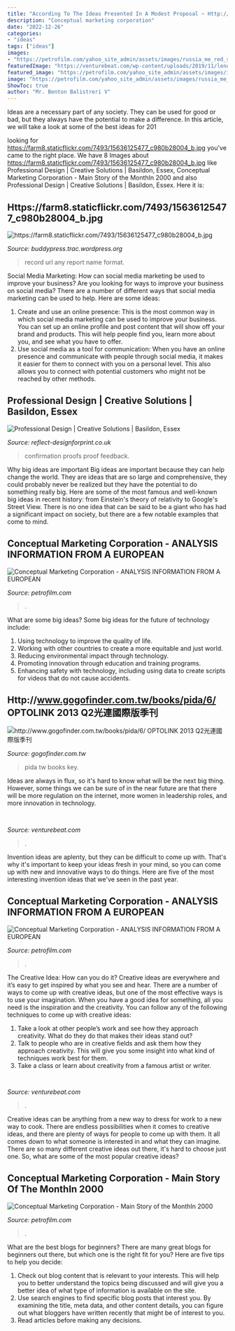 ```yaml
---
title: "According To The Ideas Presented In A Modest Proposal ~ Http://www.gogofinder.com.tw/books/pida/6/ Optolink 2013 Q2光連國際版季刊"
description: "Conceptual marketing corporation"
date: "2022-12-26"
categories:
- "ideas"
tags: ["ideas"]
images:
- "https://petrofilm.com/yahoo_site_admin/assets/images/russia_me_red_square_B.35003158_std.jpg"
featuredImage: "https://venturebeat.com/wp-content/uploads/2019/11/lenovoar2.jpg"
featured_image: "https://petrofilm.com/yahoo_site_admin/assets/images/irans_ambasade_oslo_D.27844532_std.jpg"
image: "https://petrofilm.com/yahoo_site_admin/assets/images/russia_me_red_square_B.35003158_std.jpg"
ShowToc: true
author: "Mr. Benton Balistreri V"
---
```



Ideas are a necessary part of any society. They can be used for good or bad, but they always have the potential to make a difference. In this article, we will take a look at some of the best ideas for 201
	

		
looking for https://farm8.staticflickr.com/7493/15636125477_c980b28004_b.jpg you've came to the right place. We have 8 Images about https://farm8.staticflickr.com/7493/15636125477_c980b28004_b.jpg like Professional Design | Creative Solutions | Basildon, Essex, Conceptual Marketing Corporation - Main Story of the MonthIn 2000 and also Professional Design | Creative Solutions | Basildon, Essex. Here it is:
		
    
## Https://farm8.staticflickr.com/7493/15636125477_c980b28004_b.jpg

<img loading=lazy src="https://farm8.staticflickr.com/7493/15636125477_c980b28004_b.jpg" onerror="this.onerror=null;this.src='https://tse4.mm.bing.net/th?id=OIP.UUjLvPQX2kg3pWEh-0sCaAHaKI&amp;pid=15.1';" alt="https://farm8.staticflickr.com/7493/15636125477_c980b28004_b.jpg">

_Source: buddypress.trac.wordpress.org_

>record url any report name format. 

	

Social Media Marketing: How can social media marketing be used to improve your business?
Are you looking for ways to improve your business on social media? There are a number of different ways that social media marketing can be used to help. Here are some ideas: 
1. Create and use an online presence: This is the most common way in which social media marketing can be used to improve your business. You can set up an online profile and post content that will show off your brand and products. This will help people find you, learn more about you, and see what you have to offer. 
2. Use social media as a tool for communication: When you have an online presence and communicate with people through social media, it makes it easier for them to connect with you on a personal level. This also allows you to connect with potential customers who might not be reached by other methods. 

    
## Professional Design | Creative Solutions | Basildon, Essex

<img loading=lazy src="https://www.reflect-designforprint.co.uk/wp-content/uploads/2018/11/4thStep-Services-261x300.png" onerror="this.onerror=null;this.src='https://tse4.mm.bing.net/th?id=OIP.7iMfHaTLkgAeBlokX0iOogAAAA&amp;pid=15.1';" alt="Professional Design | Creative Solutions | Basildon, Essex">

_Source: reflect-designforprint.co.uk_

>confirmation proofs proof feedback. 

	

Why big ideas are important
Big ideas are important because they can help change the world. They are ideas that are so large and comprehensive, they could probably never be realized but they have the potential to do something really big. Here are some of the most famous and well-known big ideas in recent history: from Einstein's theory of relativity to Google's Street View. There is no one idea that can be said to be a giant who has had a significant impact on society, but there are a few notable examples that come to mind.

    
## Conceptual Marketing Corporation - ANALYSIS INFORMATION FROM A EUROPEAN

<img loading=lazy src="https://petrofilm.com/yahoo_site_admin/assets/images/russia_me_red_square_B.35003158_std.jpg" onerror="this.onerror=null;this.src='https://tse4.mm.bing.net/th?id=OIP.z8cJL3Fg2hbf7PXHFuZv4gHaE8&amp;pid=15.1';" alt="Conceptual Marketing Corporation - ANALYSIS INFORMATION FROM A EUROPEAN">

_Source: petrofilm.com_

>. 

	

What are some big ideas?
Some big ideas for the future of technology include: 
1. Using technology to improve the quality of life. 
2. Working with other countries to create a more equitable and just world. 
3. Reducing environmental impact through technology. 
4. Promoting innovation through education and training programs. 
5. Enhancing safety with technology, including using data to create scripts for videos that do not cause accidents.

    
## Http://www.gogofinder.com.tw/books/pida/6/ OPTOLINK 2013 Q2光連國際版季刊

<img loading=lazy src="http://www.gogofinder.com.tw/books/pida/6/s/1372218172irmj7ADf.jpg" onerror="this.onerror=null;this.src='https://tse4.mm.bing.net/th?id=OIP.z7-EeeQ_J0bsWZInD5bBvQHaKf&amp;pid=15.1';" alt="http://www.gogofinder.com.tw/books/pida/6/ OPTOLINK 2013 Q2光連國際版季刊">

_Source: gogofinder.com.tw_

>pida tw books key. 

	

Ideas are always in flux, so it's hard to know what will be the next big thing. However, some things we can be sure of in the near future are that there will be more regulation on the internet, more women in leadership roles, and more innovation in technology.

    
## 

<img loading=lazy src="https://venturebeat.com/wp-content/uploads/2019/11/lenovoar2.jpg" onerror="this.onerror=null;this.src='https://tse4.mm.bing.net/th?id=OIP.bfBDLNaQxASxF2IiPgJsNwHaC3&amp;pid=15.1';" alt="">

_Source: venturebeat.com_

>. 

	

Invention ideas are aplenty, but they can be difficult to come up with. That's why it's important to keep your ideas fresh in your mind, so you can come up with new and innovative ways to do things. Here are five of the most interesting invention ideas that we've seen in the past year.

    
## Conceptual Marketing Corporation - ANALYSIS INFORMATION FROM A EUROPEAN

<img loading=lazy src="https://petrofilm.com/yahoo_site_admin/assets/images/A_Iran_HSM_Adeli_PhD_and_Mr_Dahle_C.27221733_std.jpg" onerror="this.onerror=null;this.src='https://tse1.mm.bing.net/th?id=OIP.LW1BhP4ydWMf-RFkTzxxrQAAAA&amp;pid=15.1';" alt="Conceptual Marketing Corporation - ANALYSIS INFORMATION FROM A EUROPEAN">

_Source: petrofilm.com_

>. 

	

The Creative Idea: How can you do it?
Creative ideas are everywhere and it’s easy to get inspired by what you see and hear. There are a number of ways to come up with creative ideas, but one of the most effective ways is to use your imagination. When you have a good idea for something, all you need is the inspiration and the creativity. You can follow any of the following techniques to come up with creative ideas:
1. Take a look at other people’s work and see how they approach creativity. What do they do that makes their ideas stand out?
2. Talk to people who are in creative fields and ask them how they approach creativity. This will give you some insight into what kind of techniques work best for them.
3. Take a class or learn about creativity from a famous artist or writer.

    
## 

<img loading=lazy src="https://venturebeat.com/wp-content/uploads/2018/02/img_0039.jpg?w=800" onerror="this.onerror=null;this.src='https://tse2.mm.bing.net/th?id=OIP.PTCHhxDcl_Oi5m7E3dkhZwHaEK&amp;pid=15.1';" alt="">

_Source: venturebeat.com_

>. 

	

Creative ideas can be anything from a new way to dress for work to a new way to cook. There are endless possibilities when it comes to creative ideas, and there are plenty of ways for people to come up with them. It all comes down to what someone is interested in and what they can imagine. There are so many different creative ideas out there, it's hard to choose just one. So, what are some of the most popular creative ideas?

    
## Conceptual Marketing Corporation - Main Story Of The MonthIn 2000

<img loading=lazy src="https://petrofilm.com/yahoo_site_admin/assets/images/irans_ambasade_oslo_D.27844532_std.jpg" onerror="this.onerror=null;this.src='https://tse4.mm.bing.net/th?id=OIP.ajAPpyUY_Fj8uS2j-0HzcwAAAA&amp;pid=15.1';" alt="Conceptual Marketing Corporation - Main Story of the MonthIn 2000">

_Source: petrofilm.com_

>. 

	

What are the best blogs for beginners?
There are many great blogs for beginners out there, but which one is the right fit for you? Here are five tips to help you decide: 
1. Check out blog content that is relevant to your interests. This will help you to better understand the topics being discussed and will give you a better idea of what type of information is available on the site. 
2. Use search engines to find specific blog posts that interest you. By examining the title, meta data, and other content details, you can figure out what bloggers have written recently that might be of interest to you. 
3. Read articles before making any decisions.

